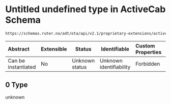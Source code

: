 # Untitled undefined type in ActiveCab Schema

```txt
https://schemas.ruter.no/adt/ota/api/v2.1/proprietary-extensions/active-cab.json#/examples/0
```




| Abstract            | Extensible | Status         | Identifiable            | Custom Properties | Additional Properties | Access Restrictions | Defined In                                                                                      |
| :------------------ | ---------- | -------------- | ----------------------- | :---------------- | --------------------- | ------------------- | ----------------------------------------------------------------------------------------------- |
| Can be instantiated | No         | Unknown status | Unknown identifiability | Forbidden         | Allowed               | none                | [active-cab.json\*](../../schema/proprietary-extensions/active-cab.json "open original schema") |

## 0 Type

unknown
